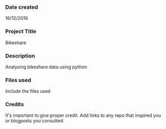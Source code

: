 ### Date created
16/12/2019

### Project Title
Bikeshare

### Description
Analysing bikeshare data using python

### Files used
Include the files used

### Credits
It's important to give proper credit. Add links to any repo that inspired you or blogposts you consulted.

